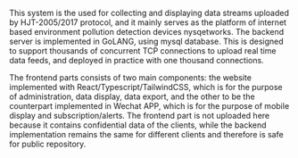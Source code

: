 This system is the used for collecting and displaying data streams uploaded by HJT-2005/2017 protocol, and it mainly serves as the platform of internet based environment pollution detection devices nysqetworks.
The backend server is implemented in GoLANG, using mysql database.
This is designed to support thousands of concurrent TCP connections to upload real time data feeds, and deployed in practice with one thousand connections.

The frontend parts consists of two main components: the website implemented with React/Typescript/TailwindCSS, which is for the purpose of administration, data display, data export, and the other to be the counterpart implemented in Wechat APP, which is for the purpose of mobile display and subscription/alerts.
The frontend part is not uploaded here because it contains confidential data of the clients, while the backend implementation remains the same for different clients and therefore is safe for public repository.


